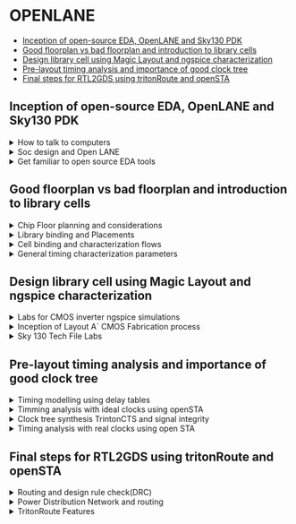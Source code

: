 # OPENLANE 
- [Inception of open-source EDA, OpenLANE and Sky130 PDK](#Inception-of-open-source-EDA-,-OpenLANE-and-Sky130-PDK)
- [Good floorplan vs bad floorplan and introduction to library cells](#Good-floorplan-vs-bad-floorplan-and-introduction-to-library-cells)
- [Design library cell using Magic Layout and ngspice characterization](#Design-library-cell-using-Magic-Layout-and-ngspice-characterization)
- [Pre-layout timing analysis and importance of good clock tree](#Pre-layout-timing-analysis-and-importance-of-good-clock-tree)
- [Final steps for RTL2GDS using tritonRoute and openSTA](#Final-steps-for-RTL2GDS-using-tritonRoute-and-openSTA)

##  Inception of open-source EDA, OpenLANE and Sky130 PDK

<details>
<summary>How to talk to computers</summary>

### How to talk to computers

+ Introduction to QFN-48 Package, chip, pads, core, die and IPs
+ Introduction to RISC-V
+ From Software Applications to Hardware

</details>

<details>
<summary> Soc design and Open LANE</summary>

###  Soc design and Open LANE

+ Introduction to all components of open-source digital asic design
+ Simplified RTL2GDS flow
+ Introduction to OpenLANE and Strive chipsets
+ Introduction to OpenLANE detailed ASIC design flow
</details>

<details>
<summary>Get familiar to open source EDA tools</summary>

### Get familiar to open source EDA tools

+ OpenLANE Directory structure in detail
+ Design Preparation Step
+ Review files after design prep and run synthesis
+ OpenLANE Project Git Link Description
+ Steps to characterize synthesis results
</details>



## Good floorplan vs bad floorplan and introduction to library cells

<details>
<summary>Chip Floor planning and considerations</summary>

### Chip Floor planning and considerations

+ Utilization factor and aspect ratio
+ Concept of pre-placed cells
+ De-coupling capacitors
+ Power planning
+ Pin placement and logical cell placement blockage
+ Steps to run floorplan using OpenLANE
+ Review floorplan files and steps to view floorplan
+ Review floorplan layout in Magic


</details>

<details>
<summary>Library binding and Placements</summary>

### Library binding and Placements

+ Netlist binding and initial place design
+ Optimize placement using estimated wire-length and capacitance
+ Final placement optimization
+ Need for libraries and characterization
+ Congestion aware placement using RePlAce
</details>

<details>
<summary>Cell binding and characterization flows</summary>

### Cell binding and characterization flows

+ Inputs for cell design flow
+ Circuit design step
+ Layout design step
+ Typical characterization flow
</details>

<details>
<summary>General timing characterization parameters</summary>

### General timing characterization parameters

+ Timing threshold definitions
+ Propagation delay and transition time
</details>

## Design library cell using Magic Layout and ngspice characterization

<details>
<summary>Labs for CMOS inverter ngspice simulations</summary>

### Labs for CMOS inverter ngspice simulations


+ IO placer revision
+ SPICE deck creation for CMOS inverter
+ SPICE simulation lab for CMOS inverter
+ Switching Threshold Vm
+ Static and dynamic simulation of CMOS inverter
+ Lab steps to git clone vsdstdcelldesign


</details>

<details>
<summary>Inception of Layout A` CMOS Fabrication process</summary>

### Inception of Layout A` CMOS Fabrication process

+ Create Active regions
+ Formation of N-well and P-well
+ Formation of gate terminal
+ Lightly doped drain (LDD) formation
+ Source Â drain formation
+ Local interconnect formation
+ Higher level metal formation
+ Lab introduction to Sky130 basic layers layout and LEF using inverter
+ Lab steps to create std cell layout and extract spice netlist
</details>

<details>
<summary>Sky 130 Tech File Labs</summary>

### Sky 130 Tech File Labs

+ Lab steps to create final SPICE deck using Sky130 tech
+ Lab steps to characterize inverter using sky130 model files
+ Lab introduction to Magic tool options and DRC rules
+ Lab introduction to Sky130 pdk's and steps to download labs
+ Lab introduction to Magic and steps to load Sky130 tech-rules
+ Lab exercise to fix poly.9 error in Sky130 tech-file
+ Lab exercise to implement poly resistor spacing to diff and tap
+ Lab challenge exercise to describe DRC error as geometrical construct
+ Lab challenge to find missing or incorrect rules and fix them
</details>


## Pre-layout timing analysis and importance of good clock tree

<details>
<summary>Timing modelling using delay tables</summary>

### Timing modelling using delay tables


+ Lab steps to convert grid info to track info
+ Lab steps to convert magic layout to std cell LEF
+ Introduction to timing libs and steps to include new cell in synthesis
+ Introduction to delay tables
+ Delay table usage Part 1
+ Delay table usage Part 2
+ Lab steps to configure synthesis settings to fix slack and include vsdinv
</details>

<details>
<summary>Timming analysis with ideal clocks using openSTA</summary>

### Timming analysis with ideal clocks using openSTA

+ Setup timing analysis and introduction to flip-flop setup time
+ Introduction to clock jitter and uncertainty
+ Lab steps to configure OpenSTA for post-synth timing analysis
+ Lab steps to optimize synthesis to reduce setup violations
+ Lab steps to do basic timing ECO
</details>

<details>
<summary>Clock tree synthesis TrintonCTS and signal integrity</summary>

### Clock tree synthesis TrintonCTS and signal integrity

+ Clock tree routing and buffering using H-Tree algorithm
+ Crosstalk and clock net shielding
+ Lab steps to run CTS using TritonCTS
+ Lab steps to verify CTS runs
</details>

<details>
<summary>Timing analysis with real clocks using open STA</summary>

### Timing analysis with real clocks using open STA

+ Setup timing analysis using real clocks
+ Hold timing analysis using real clocks
+ Lab steps to analyze timing with real clocks using OpenSTA
+ Lab steps to execute OpenSTA with right timing libraries and CTS assignment
+ Lab steps to observe impact of bigger CTS buffers on setup and hold timing
</details>

## Final steps for RTL2GDS using tritonRoute and openSTA

<details>
<summary>Routing and design rule check(DRC)</summary>

### Routing and design rule check(DRC)

+ Introduction to Maze Routing Â LeeÂs algorithm
+ LeeÂs Algorithm conclusion
+ Design Rule Check

</details>

<details>
<summary>Power Distribution Network and routing</summary>

### Power Distribution Network and routing

+ Lab steps to build power distribution network
+ Lab steps from power straps to std cell power
+ Basics of global and detail routing and configure TritonRoute
</details>

<details>
<summary>TritonRoute Features</summary>

### TritonRoute Features

+ TritonRoute feature 1 - Honors pre-processed route guides
+ TritonRoute Feature2 & 3 - Inter-guide connectivity and intra- & inter-layer routing
+ TritonRoute method to handle connectivity
+ Routing topology algorithm and final files list post-route
</details>

